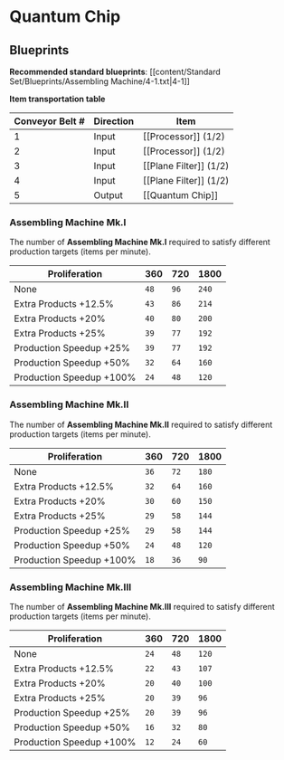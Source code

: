 # Quantum Chip

## Blueprints

**Recommended standard blueprints**: [[content/Standard Set/Blueprints/Assembling Machine/4-1.txt|4-1]]

**Item transportation table**

| Conveyor Belt # | Direction | Item                   |
| --------------- | --------- | ---------------------- |
| 1               | Input     | [[Processor]] (1/2)    |
| 2               | Input     | [[Processor]] (1/2)    |
| 3               | Input     | [[Plane Filter]] (1/2) |
| 4               | Input     | [[Plane Filter]] (1/2) |
| 5               | Output    | [[Quantum Chip]]       | 

### Assembling Machine Mk.I

The number of **Assembling Machine Mk.I** required to satisfy different production targets (items per minute).

| Proliferation            | 360  | 720  | 1800  |
| ------------------------ | ---- | ---- | ----- |
| None                     | `48` | `96` | `240` |
| Extra Products +12.5%    | `43` | `86` | `214` |
| Extra Products +20%      | `40` | `80` | `200` |
| Extra Products +25%      | `39` | `77` | `192` |
| Production Speedup +25%  | `39` | `77` | `192` |
| Production Speedup +50%  | `32` | `64` | `160` |
| Production Speedup +100% | `24` | `48` | `120` |

### Assembling Machine Mk.II

The number of **Assembling Machine Mk.II** required to satisfy different production targets (items per minute).

| Proliferation            | 360  | 720  | 1800  |
| ------------------------ | ---- | ---- | ----- |
| None                     | `36` | `72` | `180` |
| Extra Products +12.5%    | `32` | `64` | `160` |
| Extra Products +20%      | `30` | `60` | `150` |
| Extra Products +25%      | `29` | `58` | `144` |
| Production Speedup +25%  | `29` | `58` | `144` |
| Production Speedup +50%  | `24` | `48` | `120` |
| Production Speedup +100% | `18` | `36` | `90`  |

### Assembling Machine Mk.III

The number of **Assembling Machine Mk.III** required to satisfy different production targets (items per minute).

| Proliferation            | 360  | 720  | 1800  |
| ------------------------ | ---- | ---- | ----- |
| None                     | `24` | `48` | `120` |
| Extra Products +12.5%    | `22` | `43` | `107` |
| Extra Products +20%      | `20` | `40` | `100` |
| Extra Products +25%      | `20` | `39` | `96`  |
| Production Speedup +25%  | `20` | `39` | `96`  |
| Production Speedup +50%  | `16` | `32` | `80`  |
| Production Speedup +100% | `12` | `24` | `60`  |

